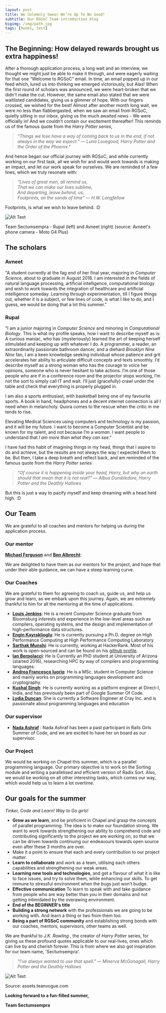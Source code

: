 ```yaml
---
layout: post
title: We Solemnly Swear We’re Up To No Good!
subtitle: Our RGSoC Team introduction blog
bigimg: /img/path.jpg
tags: [books, test]
---
```


## The Beginning: How delayed rewards brought us extra happiness!
After a thorough application process, a long wait and an interview, we thought we might just be able to make it through, and were eagerly waiting for that one “Welcome to RGSoC” email. In time, an email popped up in our feed which, lured us into thinking we emerged victoriously,  but Alas! When the first round of scholars was announced, we were heart-broken that we didn't make the cut. However, the same email also stated that we were waitlisted candidates, giving us a glimmer of hope. With our fingers crossed, we wished for the best! Almost after another month long wait, we were no less than flabbergasted, when we saw an email from RGSoC, quietly sitting in our inbox, giving us the much awaited news - We were officially in! And we couldn’t contain our excitement thereafter!
This reminds us of the famous quote from the *Harry Potter series*,

> *“Things we lose have a way of coming back to us in the end, if not always in the way we expect.”  ― Luna Lovegood, Harry Potter and the Order of the Phoenix."*

And hence began our official journey with RGSoC, and while currently working on our first task, all we wish for and would work towards is making an impact, and let our work speak for ourselves. We are reminded of a few lines, which we truly resonate with: 
 
> *“Lives of great men, all remind us,*<br>
> *That we can make our lives sublime,*<br>
> *And departing, leave behind, us,*<br>
> *Footprints, on the sands of time” — H.W. Longfellow*

Footprints, is what we wish to leave behind. :D 
 
 ![Alt Text](https://github.com/avneet14027/Miscellaneous/blob/master/WhatsApp%20Image%202018-07-09%20at%205.13.08%20PM.jpeg)
  <div class="image-credits">Team Sectumsempra - Rupal (left) and Avneet (right) (source: Avneet's phone camera - Moto G4 Plus)</div>

## The scholars

### Avneet
"A student currently at the fag end of her final year, majoring in *Computer Science*, about to graduate in August 2018.  I am interested in the fields of natural language processing, artificial intelligence,  computational biology and wish to work towards the integration of healthcare and artificial intelligence someday. Learning through experimentation, till I figure things out, whether it is a subject, or few lines of code, is what I like to do, and I guess, we would be doing that a lot this summer."

### Rupal
"I am a junior majoring in *Computer Science* and minoring in *Computational Biology*. This is what my profile speaks, how I want to describe myself as is: A curious maniac, who has (mysteriously) learned the art of keeping herself stimulated and keeping up with whatever I do. A programmer, a reader, an extraordinarily passionate bathroom dancer, and a diehard *Brooklyn Nine Nine* fan, I am a keen knowledge seeking individual whose patience and grit accelerates her ability to articulate difficult concepts and texts smoothly. I’d describe myself as a strong woman who has the courage to voice her opinions, someone who is never hesitant to take actions. I’m one of those people who are if in a conference room and the projector stops working, I’m not the sort to simply call IT and wait. I’ll just (gracefully) crawl under the table and check that everything is properly plugged in.

I am also a sports enthusiast, with basketball being one of my favourite sports. A book in hand, headphones and a decent internet connection is all I need when in melancholy. Quora comes to the rescue when the critic in me tends to rise.

Elevating Medical Sciences using computers and technology is my passion, and it will be my future. I want to become a Computer Scientist and be known for my talent, and not because I’m a *woman*. I want people to understand that *I am more than what they can see*."

I have had this habit of imagining things in my head, things that I aspire to do and achieve, but the results are not always the way I expected them to be. But then, I take a deep breath and reflect back, and am reminded of the famous quote from the *Harry Potter series*

> *“Of course it is happening inside your head, Harry, but why on earth should that mean that it is not real?” ― Albus Dumbledore, Harry Potter and the Deathly Hallows*

But this is just a way to pacify myself and keep dreaming with a head held high. :D

## Our Team
We are grateful to all coaches and mentors for helping us during the application process.

### Our mentor
[**Michael Ferguson**](https://github.com/mppf) and [**Ben Albrecht**](https://github.com/ben-albrecht):

We are delighted to have them as our mentors for the project, and hope that under their able guidance, we can have a steep learning curve. 

### Our Coaches
We are grateful to them for agreeing to coach us, guide us, and help us grow and learn, as we embark upon this journey. Again, we are extremely thankful to him for all the mentoring at the time of applications.

 - [**Louis Jenkins**](https://louisjenkinscs.github.io/): He is a  recent Computer Science graduate from Bloomsburg interests and experience in the low-level areas such as compilers, operating systems, and the design and implementation of high-performance data structures. 
- [**Engin Kayraklioglu**](https://github.com/e-kayrakli): He is currently pursuing a Ph.D. degree on High Performance Computing at High Performance Computing Laboratory 
- [**Sarthak Munshi**](https://saru.science/about/): He is currently, working at HackerRank. Most of his work is open-sourced and can be found on his [github profile](https://github.com/saru95). 
- [**Ian Berpolacci**](http://ian-bertolacci.github.io/about/): He is Currently an PhD student at University of Arizona (started 2016), researching HPC by way of compilers and programming languages. 
- [**Andrea Francesco Iuorio**](https://afiuorio.github.io/): He is  a MSc. student in Computer Science and mainly works on programming languages development and cryptography. 
- [**Kushal Singh**](https://in.linkedin.com/in/kushalsingh007): He is currently working as a platform engineer at Direct-I, India, and has previously been part of Google Summer Of Code. 
- [**Lydia Duncan**](https://www.linkedin.com/in/lydia-duncan-010a7040/): She is currently  a Software Engineer at Cray Inc. and is passionate about programming languages and education

### Our supervisor
- [**Nada Ashraf**](https://github.com/Nada1996) :
Nada Ashraf has been a past participant in Rails Girls Summer of Code, and we are excited to have her on board as our supervisor.

### Our Project
We would be working on Chapel this summer, which is a parallel programming language. Our primary objective is to work on the Sorting module and writing a parallelised and efficient version of Radix Sort. Also,  we would be working on all other interesting tasks, which comes our way, which would help us to learn a lot overtime.

## Our goals for the summer 

*Tinker, Code and Learn! Way to Go girls!*

- **Grow as we learn**, and be proficient in Chapel and grasp the concepts of parallel programming. The idea is to make our foundation strong. We want to work towards strengthening our ability to comprehend code and contributing significantly to the project we are working on, so that we can be driven towards continuing our endeavours towards open source even after these 3 months are over.
- Make it a point to ensure that each and every contribution to our project matter.
- **Learn to collaborate** and work as a team, utilising each others capabilities and strengthening our weak areas. 
- **Learning new tools and technologies**, and get a flavour of what it is like to face issues, and try to solve them, while enhancing our skills. To get immune to stressful environment when the bugs just won’t budge.
- **Effective communication**  To learn to speak with and take guidance from people who are way better than you in their domains and not getting intimidated by the overawing environment.
- **End of the BEGINNER's title**
- **Building a strong network** with the professionals we are going to be working with. And learn a thing or two from them too.
- **Being a part of RGSoC community** and establishing strong bonds with our coaches, mentors, supervisors, other teams as well.

 We are thankful to *J.K. Rowling* , the creator of *Harry Potter* series, for giving us these profound quotes applicable to our real-lives, ones which can live by and cherish forever. This is from where we also got inspiration for our team name, 'Sectumsempra'.
 
 > *"I've always wanted to use that spell." ― Minerva McGonagall, Harry Potter and the Deathly Hallows* 
   
![Alt Text](https://assets.teenvogue.com/photos/590a3dda783fc429b031c296/master/w_757,c_limit/minerva%2520spel.gif)
<div class="image-credits">Source: assets.teanvogue.com</div>

**Looking forward to a fun-filled summer,**

**Team Sectumsempra**
